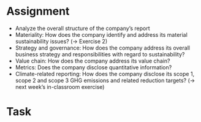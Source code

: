 # Assignment
- Analyze the overall structure of the company’s report
- Materiality: How does the company identify and address its material sustainability issues? (-> Exercise 2)
- Strategy and governance: How does the company address its overall business strategy and responsibilities with regard to sustainability?
- Value chain: How does the company address its value chain?
- Metrics: Does the company disclose quantitative information?
- Climate-related reporting: How does the company disclose its scope 1, scope 2 and scope 3 GHG emissions and related reduction targets? (-> next week’s in-classroom exercise)

# Task